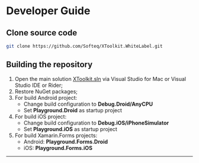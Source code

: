 # Developer Guide

## Clone source code

```sh
git clone https://github.com/Softeq/XToolkit.WhiteLabel.git
```

## Building the repository

1. Open the main solution [XToolkit.sln](https://github.com/Softeq/XToolkit.WhiteLabel/tree/master/) via Visual Studio for Mac or Visual Studio IDE or Rider;
2. Restore NuGet packages;
3. For build Android project:
   - Change build configuration to **Debug.Droid/AnyCPU**
   - Set **Playground.Droid** as startup project
4. For build iOS project:
   - Change build configuration to **Debug.iOS/iPhoneSimulator**
   - Set **Playground.iOS** as startup project
5. For build Xamarin.Forms projects:
   - Android: **Playground.Forms.Droid**
   - iOS: **Playground.Forms.iOS**

---
